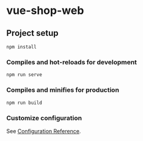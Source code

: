# vue-shop-web

## Project setup
```
npm install
```

### Compiles and hot-reloads for development
```
npm run serve
```

### Compiles and minifies for production
```
npm run build
```

### Customize configuration
See [Configuration Reference](https://cli.vuejs.org/config/).

<!-- 
IssuerId int 作者ID
IssuerName varchar(20) 作者名称
Title varchar(45) 文章标题
Content text 文章内容
LianJie varchar(255) 资源链接
Price int 价格
CateNum varchar(10) 分类编号
CateName varchar(10) 分类名称
Tags varchar(255) 标签 
Brief varchar(255) 简介
CreateTime varchar(18) 创建时间
 -->


<!-- 
CateName varchar(10) 
FirstImgUrl varchar(255) 
ReTime varchar(18)
 -->
